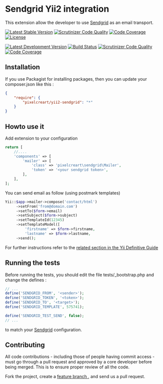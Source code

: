 Sendgrid Yii2 integration
=========================

This extension allow the developer to use [Sendgrid](https://sendgrid.com/) as an email transport.


[![Latest Stable Version](https://poser.pugx.org/pixelcreart/yii2-sendgrid/v/stable)](https://packagist.org/packages/pixelcreart/yii2-sendgrid)
[![Scrutinizer Code Quality](https://scrutinizer-ci.com/g/pgaultier/yii2-sendgrid/badges/quality-score.png?b=master)](https://scrutinizer-ci.com/g/pgaultier/yii2-sendgrid/?branch=master)
[![Code Coverage](https://scrutinizer-ci.com/g/pgaultier/yii2-sendgrid/badges/coverage.png?b=master)](https://scrutinizer-ci.com/g/pgaultier/yii2-sendgrid/?branch=master)
[![License](https://poser.pugx.org/pixelcreart/yii2-sendgrid/license)](https://packagist.org/packages/pixelcreart/yii2-sendgrid)

[![Latest Development Version](https://img.shields.io/badge/unstable-devel-yellowgreen.svg)](https://packagist.org/packages/pixelcreart/yii2-sendgrid)
[![Build Status](https://travis-ci.org/pgaultier/yii2-sendgrid.svg?branch=devel)](https://travis-ci.org/pgaultier/yii2-sendgrid)
[![Scrutinizer Code Quality](https://scrutinizer-ci.com/g/pgaultier/yii2-sendgrid/badges/quality-score.png?b=devel)](https://scrutinizer-ci.com/g/pgaultier/yii2-sendgrid/?branch=devel)
[![Code Coverage](https://scrutinizer-ci.com/g/pgaultier/yii2-sendgrid/badges/coverage.png?b=devel)](https://scrutinizer-ci.com/g/pgaultier/yii2-sendgrid/?branch=devel)

Installation
------------

If you use Packagist for installing packages, then you can update your composer.json like this :

``` json
{
    "require": {
        "pixelcreart/yii2-sendgrid": "*"
    }
}
```

Howto use it
------------

Add extension to your configuration

``` php
return [
    //....
    'components' => [
        'mailer' => [
            'class' => 'pixelcreart\sendgrid\Mailer',
            'token' => '<your sendgrid token>',
        ],
    ],
];
```

You can send email as follow (using postmark templates)

``` php
Yii::$app->mailer->compose('contact/html')
     ->setFrom('from@domain.com')
     ->setTo($form->email)
     ->setSubject($form->subject)
     ->setTemplateId(12345)
     ->setTemplateModel([
         'firstname' => $form->firstname,
         'lastname' => $form->lastname,
     ->send();

```

For further instructions refer to the [related section in the Yii Definitive Guide](http://www.yiiframework.com/doc-2.0/guide-tutorial-mailing.html)


Running the tests
-----------------

Before running the tests, you should edit the file tests/_bootstrap.php and change the defines :

``` php
// ...
define('SENDGRID_FROM', '<sender>');
define('SENDGRID_TOKEN', '<token>');
define('SENDGRID_TO', '<target>');
define('SENDGRID_TEMPLATE', 575741);

define('SENDGRID_TEST_SEND', false);
// ...

```

to match your [Sendgrid](https://sendgrid.com/) configuration.

Contributing
------------

All code contributions - including those of people having commit access -
must go through a pull request and approved by a core developer before being
merged. This is to ensure proper review of all the code.

Fork the project, create a [feature branch ](http://nvie.com/posts/a-successful-git-branching-model/), and send us a pull request.
